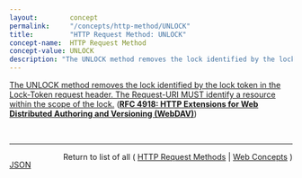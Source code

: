 ```yaml
---
layout:        concept
permalink:     "/concepts/http-method/UNLOCK"
title:         "HTTP Request Method: UNLOCK"
concept-name:  HTTP Request Method
concept-value: UNLOCK
description: "The UNLOCK method removes the lock identified by the lock token in the Lock-Token request header. The Request-URI MUST identify a resource within the scope of the lock."
---
```


[The UNLOCK method removes the lock identified by the lock token in the Lock-Token request header. The Request-URI MUST identify a resource within the scope of the lock.](http://tools.ietf.org/html/rfc4918#section-9.11 "Read documentation for HTTP Request Method &#34;UNLOCK&#34;") (**[RFC 4918: HTTP Extensions for Web Distributed Authoring and Versioning (WebDAV)](/specs/IETF/RFC/4918 "Web Distributed Authoring and Versioning (WebDAV) consists of a set of methods, headers, and content-types ancillary to HTTP/1.1 for the management of resource properties, creation and management of resource collections, URL namespace manipulation, and resource locking (collision avoidance).")**)

<br/>
<hr/>

<p style="float : left"><a href="./UNLOCK.json" title="JSON representing this particular Web Concept value">JSON</a></p>
<p style="text-align: right">Return to list of all ( <a href="../http-method/">HTTP Request Methods</a> | <a href="../">Web Concepts</a> )</p>
